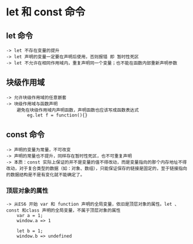 # let 和 const 命令
## let 命令
    -> let 不存在变量的提升
    -> let 声明的变量一定要在声明后使用，否则报错 即 暂时性死区
    -> let 不允许在相同作用域内，重复声明同一个变量；也不能在函数内部重新声明参数

## 块级作用域
    -> 允许块级作用域的任意嵌套
    -> 块级作用域与函数声明
        避免在块级作用域内声明函数，声明函数也应该写成函数表达式 
            eg.let f = function(){}

## const 命令
    -> 声明的变量为常量，不可改变
    -> 声明的常量也不提升，同样存在暂时性死区，也不可重复声明
    -> 本质：const 实际上保证的并不是变量的值不得改动，而是变量指向的那个内存地址不得改动，对于复合类型的数据（如：对象、数组），只能保证保存的链接是固定的，至于链接指向的数据结构是不是有变化就不能确定了。

### 顶层对象的属性
    -> 从ES6 开始 var 和 function 声明的全局变量，依旧是顶层对象的属性。let 、 const 和class 声明的全局变量，不属于顶层对象的属性
        var a = 1;
        window.a => 1

        let b = 1;
        window.b => undefined